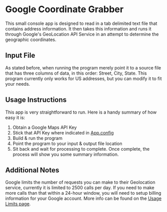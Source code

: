 # Google Coordinate Grabber

This small console app is designed to read in a tab delimited text file that contains address information. It then takes this information and runs it through Google's GeoLocation API Service in an attempt to determine the geographic coordinates.

## Input File

As stated before, when running the program merely point it to a source file that has three columns of data, in this order: Street, City, State. This program currently only works for US addresses, but you can modify it to fit your needs.


## Usage Instructions

This app is very straightforward to run. Here is a handy summary of how easy it is:

1. Obtain a Google Maps API Key
2. Stick that API Key where indicated in [App.config](CoordinateGrabber/App.config)
3. Build & run the program
4. Point the program to your input & output file location
5. Sit back and wait for processing to complete. Once complete, the process will show you some summary information.


## Additional Notes

Google limits the number of requests you can make to their Geolocation service, currently it is limited to 2500 calls per day. If you need to make more calls than that within a 24-hour window, you will need to setup billing information for your Google account. More info can be found on the [Usage Limits page](https://developers.google.com/maps/documentation/geocoding/usage-and-billing).
